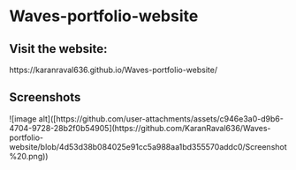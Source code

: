 <h1>Waves-portfolio-website</h1>

<h2>Visit the website:</h2>
https://karanraval636.github.io/Waves-portfolio-website/

<h2>Screenshots</h2>
![image alt]([https://github.com/user-attachments/assets/c946e3a0-d9b6-4704-9728-28b2f0b54905](https://github.com/KaranRaval636/Waves-portfolio-website/blob/4d53d38b084025e91cc5a988aa1bd355570addc0/Screenshot%20.png))

